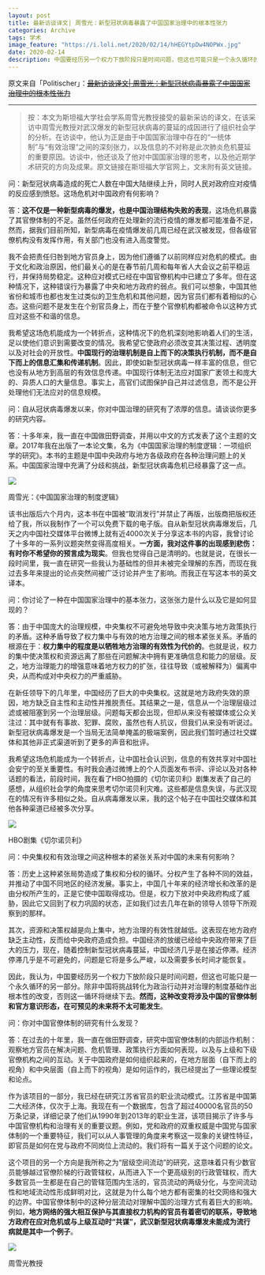 ```yaml
---
layout: post
title: 最新访谈译文| 周雪光：新型冠状病毒暴露了中国国家治理中的根本性张力
categories: Archive
tags: 学术
image_feature: "https://i.loli.net/2020/02/14/hHEGYtpDw4NOPWx.jpg"
date: 2020-02-14
description: 中国要经历另一个权力下放阶段只是时间问题，但这也可能只是一个永久循环的另一部分。除非中国将挑战转化为政治行动并对治理的制度基础作出根本性的改变，否则这一循环将继续下去。然而，这种改变将涉及中国的官僚体制和官方意识形态，在可预见的未来将不太可能发生。
---
```


原文来自「Politischer」：~~[最新访谈译文\| 周雪光：新型冠状病毒暴露了中国国家治理中的根本性张力](http://206.189.252.32:8083/%E6%9C%80%E6%96%B0%E8%AE%BF%E8%B0%88%E8%AF%91%E6%96%87%7C%20%E5%91%A8%E9%9B%AA%E5%85%89%EF%BC%9A%E6%96%B0%E5%9E%8B%E5%86%A0%E7%8A%B6%E7%97%85%E6%AF%92%E6%9A%B4%E9%9C%B2%E4%BA%86%E4%B8%AD%E5%9B%BD%E5%9B%BD%E5%AE%B6%E6%B2%BB%E7%90%86%E4%B8%AD%E7%9A%84%E6%A0%B9.html)~~

---

> 按：本文为斯坦福大学社会学系周雪光教授接受的最新采访的译文，在该采访中周雪光教授对武汉爆发的新型冠状病毒的蔓延的成因进行了组织社会学的分析。在访谈中，他认为正是由于中国国家治理中存在的“一统体制”与“有效治理”之间的深刻张力，以及信息的不对称是此次肺炎危机蔓延的重要原因。访谈中，他还谈及了他对中国国家治理的思考，以及他近期学术研究的方向及成果。原文链接在斯坦福大学官网上，文末附有英文链接。

问：新型冠状病毒造成的死亡人数在中国大陆继续上升，同时人民对政府应对疫情的反应感到愤怒。这场危机对中国政府有何影响？

答：**这不仅是一种新型病毒的爆发，也是中国治理结构失败的表现**，这场危机暴露了其官僚体制的不足。虽然任何政府在处理新的流行疫情的爆发都可能准备不足，然而，据我们目前所知，新型病毒在疫情爆发前几周已经在武汉被发现，但各级官僚机构没有发挥作用，有关部门也没有进入高度警觉。

我不会把责任归咎到地方官员身上，因为他们遵循了以前同样应对危机的模式。由于文化和政治原因，他们最关心的是在春节前几周和每年省人大会议之前平稳运行，并保持局势稳定。这种应对模式已经在中国官僚机构中已建立了多年。但在这种情况下，这种错误行为暴露了中央和地方政府的弱点。我们可以想象，中国其他省份和城市也都也发生过类似的卫生危机和其他问题，因为官员们都有着相似的心态。这些问题不是发生在个别官员身上，而在于整个官僚机构都被命令以这种方式应对这些不和谐的信息。

我希望这场危机能成为一个转折点，这种情况下的危机深刻地影响着人们的生活，足以使他们意识到需要改变的情况。我希望它使政府必须改变其决策过程、透明度以及对社会的开放性。**中国现行的治理机制是自上而下的决策执行机制，而不是自下而上的信息汇集和传递机制**。因此，即使如新型冠状病毒一样丰富的信息，但它也没有从地方到高层的有效信息传递。中国现行体制无法应对国家广袤领土和庞大的、异质人口的大量信息。事实上，高官们试图保护自己并过滤信息，而不是公开处理他们无法应对的信息规模。

问：自从冠状病毒爆发以来，你对中国治理的研究有了浓厚的信息。请谈谈你更多的研究内容。

答：十多年来，我一直在中国做田野调查，并用以中文的方式发表了这个主题的文章。2017年我在出版了一本论文集，名为《中国国家治理的制度逻辑：一项组织学的研究》。本书的主题是中国中央政府与地方各级政府在各种治理问题上的关系。中国国家治理中充满了分歧和挑战，新型冠状病毒危机已经暴露了这一点。

![](https://i.loli.net/2020/02/14/xojpev8ua5iJM9q.jpg)

<figcaption>周雪光：《中国国家治理的制度逻辑》</figcaption>

该书出版后六个月内，这本书在中国被“取消发行”并禁止了再版，出版商把版权还给了我，所以我制作了一个可以免费下载的电子版。自从新型冠状病毒爆发后，几天之内中国社交媒体平台微博上就有近4000次关于分享这本书的内容，我曾讨论了十多年的一系列议题突然变得高度相关。**一方面，我对这件事的出现感到悲伤：有时你不希望你的预言成为现实**。但我也觉得自己是清明的。也就是说，在很长一段时间里，我一直在研究一些我认为基础性的但并未被完全理解的东西，而现在我过去多年来提出的论点突然间被广泛讨论并产生了影响。而我正在写这本书的英文译本。

问：你讨论了一种在中国国家治理中的基本张力，这张张力是什么以及它是如何显现的？

答：由于中国庞大的治理规模，中央集权不可避免地导致中央决策与地方政策执行的矛盾。这种矛盾导致了权力集中与有效的地方治理之间的根本紧张关系。矛盾的根源在于：**权力集中的程度是以牺牲地方治理的有效性为代价的**。也就是说，权力的集中使决策权和资源远离了那些在问题解决中拥有更准确信息和能力的层级。反之，地方治理能力的增强意味着地方权力的扩张，往往导致（或被解释为）偏离中央，从而构成对中央权力的严重威胁。

在新任领导下的几年里，中国经历了巨大的中央集权。这就是地方政府失效的原因，地方缺乏自主性和主动性并推脱责任。其结果之一是，信息从一个治理层级过滤或被阻塞到另一个治理层级。问题每天都会出现，但却从来没有被媒体或公众关注过：其中就有有事故、犯罪、腐败，虽然也有人抗议，但我们从来没有听说过。新型冠状病毒爆发是一个当局无法简单掩盖的极端案例，因此我们暂时通过社交媒体和其他非正式渠道听到了更多的声音和批评。

我希望这场危机能成为一个转折点，让中国社会认识到，信息的有效共享对中国社会安宁的至关重要性。有时我会通过微博上的个人页面发布书评、评论以及对各种话题的看法，前段时间，我在看了HBO拍摄的《切尔诺贝利》剧集发表了自己的感想，从组织社会学的角度来思考切尔诺贝利灾难。这些都是信息失误，与武汉现在的情况有许多相似之处。自从病毒爆发以来，我的这个帖子在中国社交媒体和其他各种渠道已经被多次分享。

![](https://i.loli.net/2020/02/14/qJxh5gc8IXuVnzi.jpg)

<figcaption>HBO剧集《切尔诺贝利》</figcaption>

问：中央集权和有效治理之间这种根本的紧张关系对中国的未来有何影响？

答：历史上这种紧张局势造成了集权和分权的循环。分权产生了各种不同的效益，并推动了中国不同地区的经济发展。事实上，中国几十年来的经济增长和改革的是由分权所产生的，正是它使中国取得成功。但是，权力下放对中央政府构成了威胁，因此它又回到了权力巩固的状态，正如我们过去几年在新的领导人领导下所观察到的那样。

其次，资源和决策权越是向上集中，地方治理的有效性就越低。这表现在地方政府缺乏主动性，反而给中央政府造成负担。中国经济的放缓已经给中央政府带来了巨大的压力，现在，随着控制新型冠状病毒蔓延，中国经济几乎是在接近停滞。经济停滞几乎是不可避免的，问题是它将是多么严峻，以及需要多长时间才能恢复。

因此，我认为，中国要经历另一个权力下放阶段只是时间问题，但这也可能只是一个永久循环的另一部分。除非中国将挑战转化为政治行动并对治理的制度基础作出根本性的改变，否则这一循环将继续下去。**然而，这种改变将涉及中国的官僚体制和官方意识形态，在可预见的未来将不太可能发生**。

问：你对中国官僚体制的研究有什么发现？

答：在过去的十年里，我一直在做田野调查，研究中国官僚体制的内部运作机制：观察地方官员在解决问题、危机管理、政策执行方面如何表现，以及与上级和下级官僚机构之间的互动。关于中国政府是如何组织起来的，在地方层面（自下而上的视角）和中央层面（自上而下的视角）是如何运作的，我已经提出了一些理论模型和论点。

作为该项目的一部分，我已经在研究江苏省官员的职业流动模式。江苏省是中国第二大经济体，仅次于上海。我现在有一个数据库，包含了超过40000名官员的50万条记录，详细记录了他们从1990年到2013年的职业生涯，该项目揭示了许多与中国官僚机构和治理有关的重要议题。例如，党和政府的双重权威是中国党与国家体制的一个重要特征，我们可以从人事管理的角度来考察这一现象的关键性特征，即官员是如何在党与政府不同岗位上流动的。我们将有一篇关于这个问题的论文。

这个项目的另一个方向是我所称之为“层级空间流动”的研究，这意味着只有少数官员能够越过官僚阶梯的行政管辖权，从而进入下一个更高级别的行政管辖权，而大多数官员一生都是在自己的管辖范围内生活的，官员流动的两级分化，与空间流动性和地域流动性形成鲜明对比，这就是为什么每个地方都有密集的社交网络和强大的边界。中国官僚体制中的这种分层流动对理解中国的治理方式有着巨大的影响。例如，**地方网络的强大相互保护与其直接权力机构的官员有着密切的联系，导致地方政府在应对危机或与上级互动时“共谋”，武汉新型冠状病毒爆发未能成为流行病就是其中一个例子**。

![](https://i.loli.net/2020/02/14/hHEGYtpDw4NOPWx.jpg)

<figcaption>周雪光教授</figcaption>
